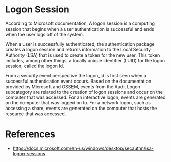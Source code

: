 # Logon Session

According to Microsoft documentation, A logon session is a computing session that begins when a user authentication is successful and ends when the user logs off of the system.

When a user is successfully authenticated, the authentication package creates a logon session and returns information to the Local Security Authority (LSA) that is used to create a token for the new user. This token includes, among other things, a locally unique identifier (LUID) for the logon session, called the logon Id.

From a security event perspective the logon_id is first seen when a successful authentication event occurs.
Based on the documentation provided by Microsoft and OSSEM, events from the Audit Logon subcategory are related to the creation of logon sessions and occur on the computer that was accessed. For an interactive logon, events are generated on the computer that was logged on to. For a network logon, such as accessing a share, events are generated on the computer that hosts the resource that was accessed.

# References

* https://docs.microsoft.com/en-us/windows/desktop/secauthn/lsa-logon-sessions
